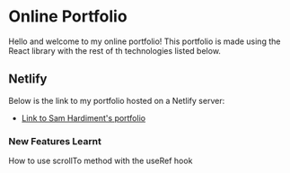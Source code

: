 # Online Portfolio

Hello and welcome to my online portfolio! This portfolio is made using the React library with the rest of th technologies listed below.

## Netlify

Below is the link to my portfolio hosted on a Netlify server:

- [Link to Sam Hardiment's portfolio](https://samghardiment.netlify.app/)

### New Features Learnt

How to use scrollTo method with the useRef hook
